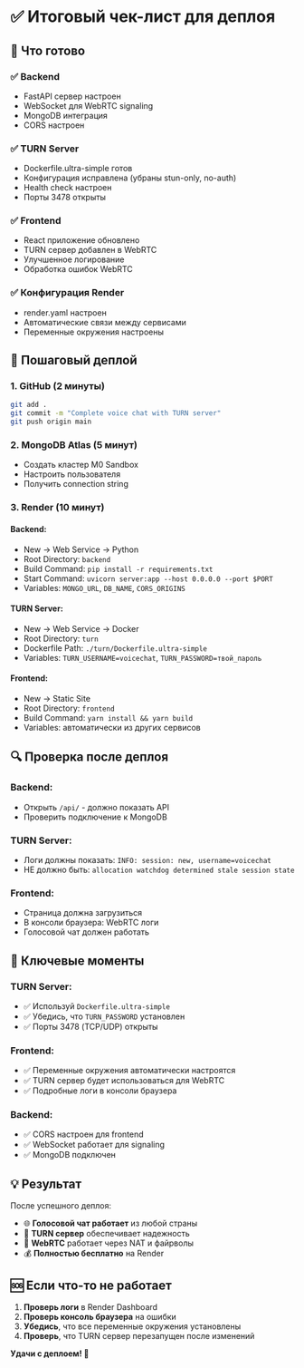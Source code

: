 # ✅ Итоговый чек-лист для деплоя

## 🚀 Что готово

### ✅ Backend
- FastAPI сервер настроен
- WebSocket для WebRTC signaling
- MongoDB интеграция
- CORS настроен

### ✅ TURN Server
- Dockerfile.ultra-simple готов
- Конфигурация исправлена (убраны stun-only, no-auth)
- Health check настроен
- Порты 3478 открыты

### ✅ Frontend
- React приложение обновлено
- TURN сервер добавлен в WebRTC
- Улучшенное логирование
- Обработка ошибок WebRTC

### ✅ Конфигурация Render
- render.yaml настроен
- Автоматические связи между сервисами
- Переменные окружения настроены

## 🔧 Пошаговый деплой

### 1. GitHub (2 минуты)
```bash
git add .
git commit -m "Complete voice chat with TURN server"
git push origin main
```

### 2. MongoDB Atlas (5 минут)
- Создать кластер M0 Sandbox
- Настроить пользователя
- Получить connection string

### 3. Render (10 минут)

#### Backend:
- New → Web Service → Python
- Root Directory: `backend`
- Build Command: `pip install -r requirements.txt`
- Start Command: `uvicorn server:app --host 0.0.0.0 --port $PORT`
- Variables: `MONGO_URL`, `DB_NAME`, `CORS_ORIGINS`

#### TURN Server:
- New → Web Service → Docker
- Root Directory: `turn`
- Dockerfile Path: `./turn/Dockerfile.ultra-simple`
- Variables: `TURN_USERNAME=voicechat`, `TURN_PASSWORD=твой_пароль`

#### Frontend:
- New → Static Site
- Root Directory: `frontend`
- Build Command: `yarn install && yarn build`
- Variables: автоматически из других сервисов

## 🔍 Проверка после деплоя

### Backend:
- Открыть `/api/` - должно показать API
- Проверить подключение к MongoDB

### TURN Server:
- Логи должны показать: `INFO: session: new, username=voicechat`
- НЕ должно быть: `allocation watchdog determined stale session state`

### Frontend:
- Страница должна загрузиться
- В консоли браузера: WebRTC логи
- Голосовой чат должен работать

## 🚨 Ключевые моменты

### TURN Server:
- ✅ Используй `Dockerfile.ultra-simple`
- ✅ Убедись, что `TURN_PASSWORD` установлен
- ✅ Порты 3478 (TCP/UDP) открыты

### Frontend:
- ✅ Переменные окружения автоматически настроятся
- ✅ TURN сервер будет использоваться для WebRTC
- ✅ Подробные логи в консоли браузера

### Backend:
- ✅ CORS настроен для frontend
- ✅ WebSocket работает для signaling
- ✅ MongoDB подключен

## 💡 Результат

После успешного деплоя:
- 🌐 **Голосовой чат работает** из любой страны
- 🔐 **TURN сервер** обеспечивает надежность
- 📱 **WebRTC** работает через NAT и файрволы
- 💰 **Полностью бесплатно** на Render

## 🆘 Если что-то не работает

1. **Проверь логи** в Render Dashboard
2. **Проверь консоль браузера** на ошибки
3. **Убедись**, что все переменные окружения установлены
4. **Проверь**, что TURN сервер перезапущен после изменений

**Удачи с деплоем! 🚀**
